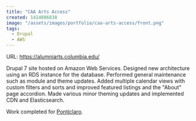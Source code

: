 ```yaml
---
title: "CAA Arts Access"
created: 1414886838
image: "/assets/images/portfolio/caa-arts-access/front.png"
tags:
  - Drupal
  - AWS
---
```

<div class="portflio-entry-images">
  <div class="portfolio-image-wrapper">
    <div class="portfolio-image" style="background-image: url(/assets/images/portfolio/caa-arts-access/events.png)"></div>
  </div>
  <div class="portfolio-image-wrapper">
    <div class="portfolio-image" style="background-image: url(/assets/images/portfolio/caa-arts-access/artsconnect.png)"></div>
  </div>
  <div class="portfolio-image-wrapper">
    <div class="portfolio-image" style="background-image: url(/assets/images/portfolio/caa-arts-access/about.png)"></div>
  </div>
</div>

URL: <https://alumniarts.columbia.edu/>

Drupal 7 site hosted on Amazon Web Services. Designed new architecture using an
RDS instance for the database. Performed general maintenance such as module and
theme updates. Added multiple calendar views with custom filters and sorts and
improved featured listings and the "About" page accordion. Made various minor
theming updates and implemented CDN and Elasticsearch.

Work completed for [Ponticlaro](https://www.ponticlaro.com/).
